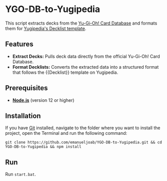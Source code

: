 # YGO-DB-to-Yugipedia

This script extracts decks from the [Yu-Gi-Oh! Card Database](https://www.db.yugioh-card.com/yugiohdb/?request_locale=en) and formats them for [Yugipedia's Decklist template](https://yugipedia.com/wiki/Template:Decklist).

## Features
- **Extract Decks:** Pulls deck data directly from the official Yu-Gi-Oh! Card Database.
- **Format Decklists:** Converts the extracted data into a structured format that follows the {{Decklist}} template on Yugipedia.

## Prerequisites

- **[Node.js](https://nodejs.org/)** (version 12 or higher)

## Installation

If you have [Git](https://git-scm.com/downloads) installed, navigate to the folder where you want to install the project, open the Terminal and run the following command:

```
git clone https://github.com/emanueljoab/YGO-DB-to-Yugipedia.git && cd YGO-DB-to-Yugipedia && npm install
```

## Run

Run `start.bat`.
